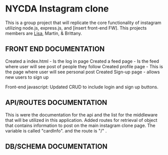 # NYCDA Instagram clone

This is a group project that will replicate the core functionality of instagram utilizing node.js, express.js, and [insert front-end FW]. This projects members are [Lisa](https://github.com/lisa-ewart), Martin, & Brittany.


## FRONT END DOCUMENTATION
Created a index.html - Is the log in page
Created a feed page - Is the feed where user will see post of people they follow
Created profile page - This is the page where user will see personal post
Created Sign-up page - allows new users to sign up 

Front-end javascript: Updated CRUD to include login and sign up buttons.


## API/ROUTES DOCUMENTATION
This is were the documentation for the api and the list for the middleware that will be utilized in this application.
Added routes for retrieval of object that contains information to post on the main instagram clone page. The variable is called "cardInfo". and the route is "/" .


## DB/SCHEMA DOCUMENTATION
